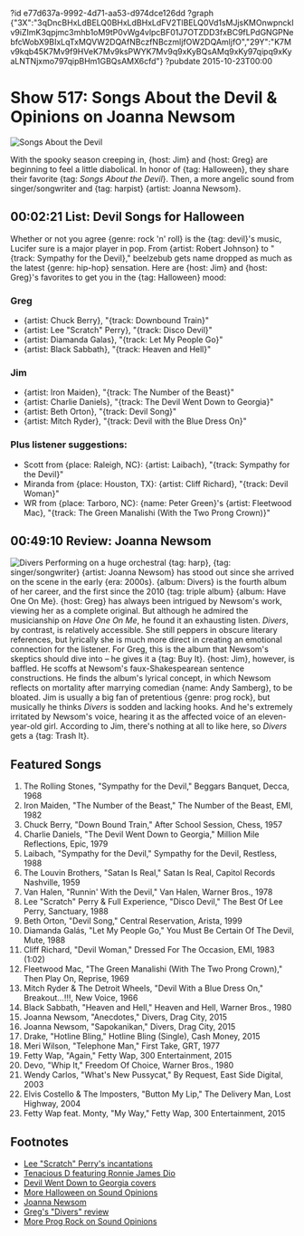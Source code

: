 ?id e77d637a-9992-4d71-aa53-d974dce126dd
?graph {"3X":"3qDncBHxLdBELQ0BHxLdBHxLdFV2TlBELQ0Vd1sMJjsKMOnwpnckIv9iZImK3qpjmc3mhb1oM9tP0vWg4vlpcBF01J7OTZDD3fxBC9fLPdGNGPNebfcWobX9BIxLqTxMQVW2DQAfNBczfNBczmljfOW2DQAmljfO","29Y":"K7Mv9kqb45K7Mv9f9HVeK7Mv9ksPWYK7Mv9q9xKyBQsAMq9xKy97qipq9xKyaLNTNjxmo797qipBHm1GBQsAMX6cfd"}
?pubdate 2015-10-23T00:00

# Show 517: Songs About the Devil & Opinions on Joanna Newsom

![Songs About the Devil](https://static.soundopinions.org/images/2015/devilsongs_web.jpg)

With the spooky season creeping in, {host: Jim} and {host: Greg} are beginning to feel a little diabolical. In honor of {tag: Halloween}, they share their favorite {tag: *Songs About the Devil*}. Then, a more angelic sound from singer/songwriter and {tag: harpist} {artist: Joanna Newsom}.


## 00:02:21 List: Devil Songs for Halloween
Whether or not you agree {genre: rock 'n' roll} is the {tag: devil}'s music, Lucifer sure is a major player in pop. From {artist: Robert Johnson} to "{track: Sympathy for the Devil}," beelzebub gets name dropped as much as the latest {genre: hip-hop} sensation. Here are {host: Jim} and {host: Greg}'s favorites to get you in the {tag: Halloween} mood:

### Greg
- {artist: Chuck Berry}, "{track: Downbound Train}"
- {artist: Lee "Scratch" Perry}, "{track: Disco Devil}"
- {artist: Diamanda Galas}, "{track: Let My People Go}"
- {artist: Black Sabbath}, "{track: Heaven and Hell}"

### Jim
- {artist: Iron Maiden}, "{track: The Number of the Beast}"
- {artist: Charlie Daniels}, "{track: The Devil Went Down to Georgia}"
- {artist: Beth Orton}, "{track: Devil Song}"
- {artist: Mitch Ryder}, "{track: Devil with the Blue Dress On}"

### Plus listener suggestions:
- Scott from {place: Raleigh, NC}: {artist: Laibach}, "{track: Sympathy for the Devil}"
- Miranda from {place: Houston, TX}: {artist: Cliff Richard}, "{track: Devil Woman}"
- WR from {place: Tarboro, NC}: {name: Peter Green}'s {artist: Fleetwood Mac}, "{track: The Green Manalishi (With the Two Prong Crown)}"


## 00:49:10 Review: Joanna Newsom
![Divers](https://static.soundopinions.org/assets/517/29Y0.jpg)
Performing on a huge orchestral {tag: harp}, {tag: singer/songwriter} {artist: Joanna Newsom} has stood out since she arrived on the scene in the early {era: 2000s}. {album: Divers} is the fourth album of her career, and the first since the 2010 {tag: triple album} {album: Have One On Me}. {host: Greg} has always been intrigued by Newsom's work, viewing her as a complete original. But although he admired the musicianship on *Have One On Me*, he found it an exhausting listen. *Divers*, by contrast, is relatively accessible. She still peppers in obscure literary references, but lyrically she is much more direct in creating an emotional connection for the listener. For Greg, this is the album that Newsom's skeptics should dive into – he gives it a {tag: Buy It}. {host: Jim}, however, is baffled. He scoffs at Newsom's faux-Shakespearean sentence constructions. He finds the album's lyrical concept, in which Newsom reflects on mortality after marrying comedian {name: Andy Samberg}, to be bloated. Jim is usually a big fan of pretentious {genre: prog rock}, but musically he thinks *Divers* is sodden and lacking hooks. And he's extremely irritated by Newsom's voice, hearing it as the affected voice of an eleven-year-old girl. According to Jim, there's nothing at all to like here, so *Divers* gets a {tag: Trash It}.



## Featured Songs
1. The Rolling Stones, "Sympathy for the Devil," Beggars Banquet, Decca, 1968 
1. Iron Maiden, "The Number of the Beast," The Number of the Beast, EMI, 1982 
1. Chuck Berry, "Down Bound Train," After School Session, Chess, 1957 
1. Charlie Daniels, "The Devil Went Down to Georgia," Million Mile Reflections, Epic, 1979 
1. Laibach, "Sympathy for the Devil," Sympathy for the Devil, Restless, 1988 
1. The Louvin Brothers, "Satan Is Real," Satan Is Real, Capitol Records Nashville, 1959 
1. Van Halen, "Runnin' With the Devil," Van Halen, Warner Bros., 1978 
1. Lee "Scratch" Perry & Full Experience, "Disco Devil," The Best Of Lee Perry, Sanctuary, 1988 
1. Beth Orton, "Devil Song," Central Reservation, Arista, 1999 
1. Diamanda Galás, "Let My People Go," You Must Be Certain Of The Devil, Mute, 1988 
1. Cliff Richard, "Devil Woman," Dressed For The Occasion, EMI, 1983 (1:02)
1. Fleetwood Mac, "The Green Manalishi (With The Two Prong Crown)," Then Play On, Reprise, 1969 
1. Mitch Ryder & The Detroit Wheels, "Devil With a Blue Dress On," Breakout…!!!, New Voice, 1966 
1. Black Sabbath, "Heaven and Hell," Heaven and Hell, Warner Bros., 1980 
1. Joanna Newsom, "Anecdotes," Divers, Drag City, 2015 
1. Joanna Newsom, "Sapokanikan," Divers, Drag City, 2015 
1. Drake, "Hotline Bling," Hotline Bling (Single), Cash Money, 2015 
1. Meri Wilson, "Telephone Man," First Take, GRT, 1977 
1. Fetty Wap, "Again," Fetty Wap, 300 Entertainment, 2015 
1. Devo, "Whip It," Freedom Of Choice, Warner Bros., 1980 
1. Wendy Carlos, "What's New Pussycat," By Request, East Side Digital, 2003 
1. Elvis Costello & The Imposters, "Button My Lip," The Delivery Man, Lost Highway, 2004 
1. Fetty Wap feat. Monty, "My Way," Fetty Wap, 300 Entertainment, 2015 


## Footnotes
- [Lee "Scratch" Perry's incantations](https://www.youtube.com/watch?v=TsVkxujFiQI)
- [Tenacious D featuring Ronnie James Dio](https://www.youtube.com/watch?v=iz3nYch1cbo)
- [Devil Went Down to Georgia covers](https://en.wikipedia.org/wiki/The_Devil_Went_Down_to_Georgia#Parodies_and_covers)
- [More Halloween on Sound Opinions](http://www.soundopinions.org/search/?index=halloween)
- [Joanna Newsom](http://www.dragcity.com/artists/joanna-newsom)
- [Greg's "Divers" review](http://www.chicagotribune.com/entertainment/music/kot/sc-music-joanna-newsom-divers-review-ent-1016-20151016-column.html)
- [More Prog Rock on Sound Opinions](http://www.soundopinions.org/show/207/)
